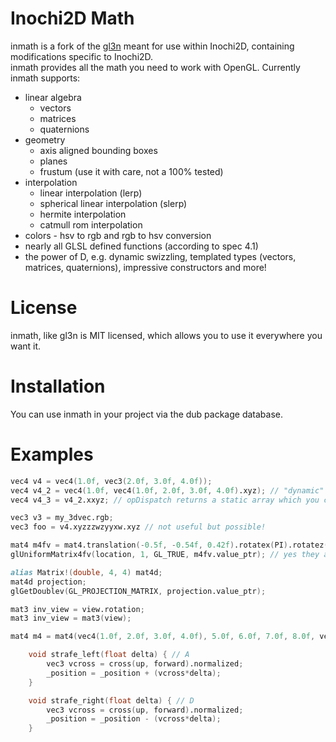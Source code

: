 Inochi2D Math
====

inmath is a fork of the [gl3n](https://github.com/Dav1dde/gl3n) meant for use within Inochi2D, containing modifications specific to Inochi2D.  
inmath provides all the math you need to work with OpenGL. Currently inmath supports:

* linear algebra
  * vectors
  * matrices
  * quaternions
* geometry
  * axis aligned bounding boxes
  * planes
  * frustum (use it with care, not a 100% tested)
* interpolation
  * linear interpolation (lerp)
  * spherical linear interpolation (slerp)
  * hermite interpolation
  * catmull rom interpolation
* colors - hsv to rgb and rgb to hsv conversion
* nearly all GLSL defined functions (according to spec 4.1)
* the power of D, e.g. dynamic swizzling, templated types (vectors, matrices, quaternions), impressive constructors and more!

License
=======

inmath, like gl3n is MIT licensed, which allows you to use it everywhere you want it.

Installation
============

You can use inmath in your project via the dub package database.

Examples
========

```D
vec4 v4 = vec4(1.0f, vec3(2.0f, 3.0f, 4.0f));
vec4 v4_2 = vec4(1.0f, vec4(1.0f, 2.0f, 3.0f, 4.0f).xyz); // "dynamic" swizzling with opDispatch
vec4 v4_3 = v4_2.xxyz; // opDispatch returns a static array which you can pass directly to the ctor of a vector!

vec3 v3 = my_3dvec.rgb;
vec3 foo = v4.xyzzzwzyyxw.xyz // not useful but possible!

mat4 m4fv = mat4.translation(-0.5f, -0.54f, 0.42f).rotatex(PI).rotatez(PI/2);
glUniformMatrix4fv(location, 1, GL_TRUE, m4fv.value_ptr); // yes they are row major!

alias Matrix!(double, 4, 4) mat4d;
mat4d projection;
glGetDoublev(GL_PROJECTION_MATRIX, projection.value_ptr);

mat3 inv_view = view.rotation;
mat3 inv_view = mat3(view);

mat4 m4 = mat4(vec4(1.0f, 2.0f, 3.0f, 4.0f), 5.0f, 6.0f, 7.0f, 8.0f, vec4(...) ...); 
```

```D
    void strafe_left(float delta) { // A
        vec3 vcross = cross(up, forward).normalized;
        _position = _position + (vcross*delta);
    }

    void strafe_right(float delta) { // D
        vec3 vcross = cross(up, forward).normalized;
        _position = _position - (vcross*delta);
    }
```
